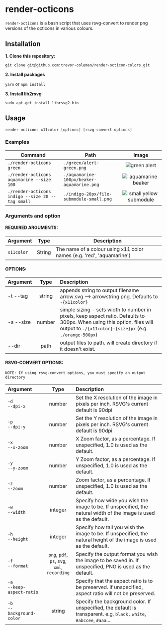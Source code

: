 # render-octicons

`render-octicons` is a bash script that uses rsvg-convert to render png versions of the octicons in various colours.

## Installation

**1. Clone this repository:**

`git clone git@github.com:trevor-coleman/render-octicon-colors.git`

**2. Install packages**

`yarn` or `npm install`

**3. Install lib2rsvg**

`sudo apt-get install librsvg2-bin`

## Usage

`render-octicons x11color [options] [rsvg-convert options]`

### Examples

| Command                                          | Path                                       |                                                                Image                                                                |
| ------------------------------------------------ | ------------------------------------------ | :---------------------------------------------------------------------------------------------------------------------------------: |
| `./render-octicons green`                        | `./green/alert-green.png`                  |           ![green alert](https://github.com/trevor-coleman/render-octicons/blob/master/examples/alert-green.png?raw=true)           |
| `./render-octicons aquamarine --size 100`        | `./aquamarine-100px/beaker-aquamarine.png` |     ![aquamarine beaker](https://github.com/trevor-coleman/render-octicons/blob/master/examples/beaker-aquamarine.png?raw=true)     |
| `./render-octicons indigo --size 20 --tag small` | `./indigo-20px/file-submodule-small.png`   | ![small yellow submodule](https://github.com/trevor-coleman/render-octicons/blob/master/examples/file-submodule-small.png?raw=true) |

### Arguments and option

#### REQUIRED ARGUMENTS:

| Argument   | Type   | Description                                                           |
| ---------- | ------ | --------------------------------------------------------------------- |
| `x11color` | String | The name of a colour using x11 color names (e.g. 'red', 'aquamarine') |

#### OPTIONS:

| Argument  |  Type  | Description                                                                                                                                                                        |
| :-------- | :----: | :--------------------------------------------------------------------------------------------------------------------------------------------------------------------------------- |
| -t --tag  | string | appends string to output filename arrow.svg --> arrowstring.png. Defaults to `-{x11color}`                                                                                         |
| -s --size | number | simple sizing - sets width to number in pixels, keep aspect ratio. Defaults to 300px. When using this option, files will output to `./{x11color}-{size}px` (e.g. `./orange-500px`) |
| --dir     |  path  | output files to path. will create directory if it doesn't exist.                                                                                                                   |

#### RSVG-CONVERT OPTIONS:

    NOTE: If using rsvg-convert options, you must specify an output directory

| Argument                        |                          Type                          | Description                                                                                                           |
| :------------------------------ | :----------------------------------------------------: | :-------------------------------------------------------------------------------------------------------------------- |
| `-d`<br> `--dpi-x`              |                         number                         | Set the X resolution of the image in pixels per inch. RSVG's current default is 90dpi                                 |
| `-p`<br/> `--dpi-y`             |                         number                         | Set the Y resolution of the image in pixels per inch. RSVG's current default is 90dpi                                 |
| `-x`<br/> `--x-zoom`            |                         number                         | X Zoom factor, as a percentage. If unspecified, 1.0 is used as the default.                                           |
| `-y`<br/> `--y-zoom`            |                         number                         | Y Zoom factor, as a percentage. If unspecified, 1.0 is used as the default.                                           |
| `-z`<br/> `--zoom`              |                         number                         | Zoom factor, as a percentage. If unspecified, 1.0 is used as the default.                                             |
| `-w`<br/> `--width`             |                        integer                         | Specify how wide you wish the image to be. If unspecified, the natural width of the image is used as the default.     |
| `-h`<br/> `--height`            |                        integer                         | Specify how tall you wish the image to be. If unspecified, the natural height of the image is used as the default.    |
| `-f`<br/> `--format`            | `png`, `pdf`,<br/> `ps`, `svg`,<br> `xml`, `recording` | Specify the output format you wish the image to be saved in. If unspecified, PNG is used as the default.              |
| `-a`<br/> `--keep-aspect-ratio` |                                                        | Specify that the aspect ratio is to be preserved. If unspecified, aspect ratio will not be preserved.                 |
| `-b`<br/> `--background-color`  |                         string                         | Specify the background color. If unspecified, the default is transparent. e.g, `black,` `white`, `#abccee`, `#aaa`... |
